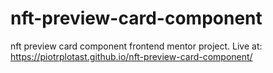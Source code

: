 # nft-preview-card-component
nft preview card component frontend mentor project.
Live at: https://piotrplotast.github.io/nft-preview-card-component/

